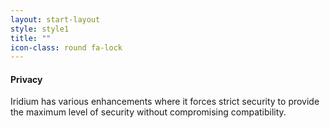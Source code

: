 ```yaml
---
layout: start-layout
style: style1
title: ""
icon-class: round fa-lock
---
```


#### Privacy #
Iridium has various enhancements where it forces strict security to provide the maximum level of security without compromising compatibility.